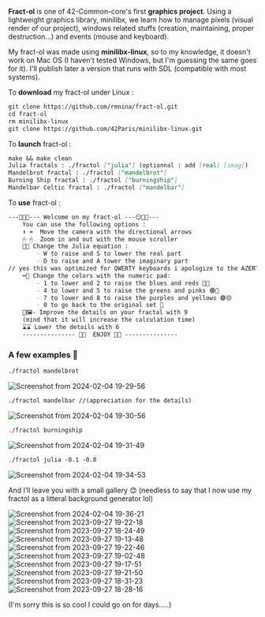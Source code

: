 **Fract-ol** is one of 42-Common-core's first **graphics project**. Using a lightweight graphics library, minilibx, we learn how to manage pixels (visual render of our project), windows related stuffs (creation, maintaining, proper destruction…) and events (mouse and keyboard).

My fract-ol was made using **minilibx-linux**, so to my knowledge, it doesn't work on Mac OS (I haven't tested Windows, but I'm guessing the same goes for it). I'll publish later a version that runs with SDL (compatible with most systems).

To **download** my fract-ol under Linux :

```markdown
git clone https://github.com/rmnina/fract-ol.git
cd fract-ol
rm minilibx-linux
git clone https://github.com/42Paris/minilibx-linux.git
```

To **launch** fract-ol :

```markdown
make && make clean
Julia fractals : ./fractol ["julia"] (optionnal : add [real] [imag])
Mandelbrot fractal : ./fractol ["mandelbrot"]
Burning Ship fractal : ./fractol ["burningship"]
Mandelbar Celtic fractal : ./fractol ["mandelbar"]
```

To **use** fract-ol :

```markdown
---👾👾😏--- Welcome on my fract-ol ---😏👾👾--- 
	You can use the following options :
	⬆ ➡  Move the camera with the directional arrows
	🖱 🖱  Zoom in and out with the mouse scroller
	🌌🎆 Change the Julia equation :
		- W to raise and S to lower the real part
		- D to raise and A tower the imaginary part
// yes this was optimized for QWERTY keyboards i apologize to the AZERTY team
	⌨🔢 Change the colors with the numeric pad: 
		- 1 to lower and 2 to raise the blues and reds 🔵🔴
		- 4 to lower and 5 to raise the greens and pinks 🟢🧶
		- 7 to lower and 8 to raise the purples and yellows 🟣🟡
		- 0 to go back to the original set 🌈
	🎨🖼- Improve the details on your fractal with 9 
	(mind that it will increase the calculation time)
	⌛⌛ Lower the details with 6
	--------------- 👾👾 	ENJOY 👾👾 ---------------
```

### A few examples 🙂

```markdown
./fractol mandelbrot
```

![Screenshot from 2024-02-04 19-29-56](https://github.com/rmnina/fract-ol/assets/118455014/a8250d85-be04-4ed3-8ca3-c0ca8a2fc274)


```markdown
./fractol mandelbar //(appreciation for the details)
```

![Screenshot from 2024-02-04 19-30-56](https://github.com/rmnina/fract-ol/assets/118455014/ecd57900-9fef-40ca-9af7-04dbca4f29c7)


```markdown
./fractol burningship
```

![Screenshot from 2024-02-04 19-31-49](https://github.com/rmnina/fract-ol/assets/118455014/163e561c-f76c-4562-8f93-bb881f7d9b2d)


```markdown
./fractol julia -0.1 -0.8
```

![Screenshot from 2024-02-04 19-34-53](https://github.com/rmnina/fract-ol/assets/118455014/7060426f-1cad-4076-93a4-97d3507da590)


And I’ll leave you with a small gallery 😊 (needless to say that I now use my fractol as a litteral background generator lol)

![Screenshot from 2024-02-04 19-36-21](https://github.com/rmnina/fract-ol/assets/118455014/8fa28ccc-c524-4fa5-9dc8-6a4bb35694d5)
![Screenshot from 2023-09-27 19-22-18](https://github.com/rmnina/fract-ol/assets/118455014/3f3ead08-7dc3-4cbf-a743-a6df4b6597ed)
![Screenshot from 2023-09-27 18-24-49](https://github.com/rmnina/fract-ol/assets/118455014/75fc93d6-4295-43fc-b1d4-c74724798234)
![Screenshot from 2023-09-27 19-13-48](https://github.com/rmnina/fract-ol/assets/118455014/59ee7365-3e04-4b48-8b4a-6214c9c995d1)
![Screenshot from 2023-09-27 19-22-46](https://github.com/rmnina/fract-ol/assets/118455014/d35b3742-c808-4ca0-ab96-49666c74b186)
![Screenshot from 2023-09-27 19-02-48](https://github.com/rmnina/fract-ol/assets/118455014/234d14a0-4aec-4105-be45-de1283bd176f)
![Screenshot from 2023-09-27 19-17-51](https://github.com/rmnina/fract-ol/assets/118455014/eba8b2df-85fb-4298-8b38-1f3f761b28b9)
![Screenshot from 2023-09-27 19-21-50](https://github.com/rmnina/fract-ol/assets/118455014/26f2b4d9-21bd-4052-9063-5fab6e306711)
![Screenshot from 2023-09-27 18-31-23](https://github.com/rmnina/fract-ol/assets/118455014/b61e7c29-a776-401a-8a93-abcffa321b0c)
![Screenshot from 2023-09-27 18-28-16](https://github.com/rmnina/fract-ol/assets/118455014/ed1b169d-ebe1-4324-bca6-0604ba610931)

(I'm sorry this is so cool I could go on for days.....)
